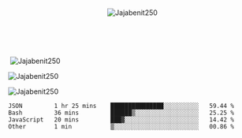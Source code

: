 
<br>

<p align="center"> <img src="https://komarev.com/ghpvc/?username=Jajabenit250&label=Profile%20views&color=0e75b6&style=flat" alt="Jajabenit250" /> </p>
<br>
<br>
<br>
<p>&nbsp;<img align="center" src="https://github-readme-stats.vercel.app/api?username=Jajabenit250&show_icons=true&locale=en&cache_seconds=86400&theme=dark" alt="Jajabenit250" /></p>


<p><img align="center" src="https://github-readme-streak-stats.herokuapp.com/?user=Jajabenit250&cache_seconds=86400&theme=dark" alt="Jajabenit250" /></p>

<p><img align="center" src="https://github-readme-stats.vercel.app/api/top-langs/?username=Jajabenit250&layout=compact&hide=python,dart&cache_seconds=86400&theme=dark" alt="Jajabenit250" /></p>
<!--START_SECTION:waka-->

```text
JSON         1 hr 25 mins    ███████████████░░░░░░░░░░   59.44 %
Bash         36 mins         ██████▒░░░░░░░░░░░░░░░░░░   25.25 %
JavaScript   20 mins         ███▓░░░░░░░░░░░░░░░░░░░░░   14.42 %
Other        1 min           ▒░░░░░░░░░░░░░░░░░░░░░░░░   00.86 %
```

<!--END_SECTION:waka-->


<!--<p><iframe width="600" height="600" src="https://ionicabizau.github.io/github-profile-languages/api.html?jajabenit250" frameborder="0"></iframe></p>-->

